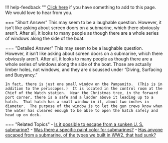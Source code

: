 !!! help-feedback ""
    [Click here](https://other.example.com/feedback) if you have something to add to this page. We would love to hear from you.

=== "Short Answer"
    This may seem to be a laughable question. However, it isn’t like asking about screen doors on a submarine, which there obviously aren’t. After all, it looks to many people as though there are a whole series of windows along the side of the boat.

=== "Detailed Answer"
    This may seem to be a laughable question.  However, it isn’t like asking about screen doors on a submarine, which there obviously aren’t.  After all, it looks to many people as though there are a whole series of windows along the side of the boat.  Those are actually limber holes, not windows, and they are discussed under “Diving, Surfacing and Buoyancy.”
    
    In fact, there is just one small window on the Pampanito.  (This is in addition to the periscopes.)  It is located in the control room at the Chief of the Watch station.  Near the Christmas tree, in the forward port corner, there is a safe and a ladder above it leading up to a hatch.  That hatch has a small window in it, about two inches in diameter.  The purpose of the window is to let the gun crews know when the water has cleared enough to be able to open the hatch safely and head up on deck.

=== "Related Topics"
    - [Is it possible to escape from a sunken U. S. submarine?](./is-it-possible-to-escape-from-a-sunken-u-s-submarine.md)
    - [Was there a specific paint color for submarines?](./was-there-a-specific-paint-color-for-submarines.md)
    - [Has anyone escaped from a submarine, of the types we built in WW2, that had sunk?](./has-anyone-escaped-from-a-submarine-of-the-types-we-built-in-ww2-that-had-sunk.md)
